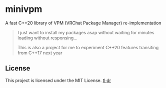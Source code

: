 # minivpm
A fast C++20 library of VPM (VRChat Package Manager) re-implementation

> I just want to install my packages asap without waiting for minutes loading without responsing...
>
> This is also a project for me to experiment C++20 features transiting from C++17 next year

## License

This project is licensed under the MIT License. [tl;dr](https://www.tldrlegal.com/license/mit-license)
